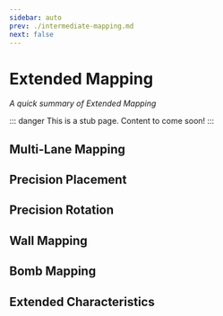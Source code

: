 ```yaml
---
sidebar: auto
prev: ./intermediate-mapping.md
next: false
---
```

# Extended Mapping
_A quick summary of Extended Mapping_

::: danger
This is a stub page. Content to come soon!
:::

## Multi-Lane Mapping
## Precision Placement
## Precision Rotation
## Wall Mapping
## Bomb Mapping
## Extended Characteristics
